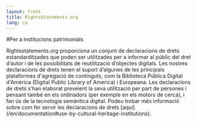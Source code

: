```yaml
---
layout: front
title: RightsStatements.org
lang: ca
---
```


<div class="box">
#Per a institucions patrimonials

Rightsstatements.org proporciona un conjunt de declaracions de drets estandarditzades que poden ser utilitzades per a informar al públic del dret d’autor i de les possibilitats de reutilització d’objectes digitals. Les nostres declaracions de drets tenen el suport d’algunes de les principals plataformes d'agregació de continguts, com la Biblioteca Pública Digital d'Amèrica (Digital Public Library of America) i Europeana. Les declaracions de drets s’han elaborat preveient la seva utilització per part de persones i pensant també en els ordinadors (per exemple en els motors de cerca), i fan ús de la tecnologia semàntica digital. Podeu trobar més informació sobre com fer servir les declaracions de drets [aquí] (/en/documentation#use-by-cultural-heritage-institutions).
</div> 
